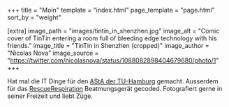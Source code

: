 +++
title = "Moin"
template = "index.html"
page_template = "page.html"
sort_by = "weight"

[extra]
image_path = "images/tintin_in_shenzhen.jpg"
image_alt = "Comic cover of TinTin entering a room full of bleeding edge technology with his friends."
image_title = "TinTin in Shenzhen (cropped)"
image_author = "Nicolas Nova"
image_source = "https://twitter.com/nicolasnova/status/1088082898404679680/photo/1"
+++

Hat mal die IT Dinge für den [AStA der TU-Hamburg](https://www.asta.tuhh.de) gemacht. Ausserdem für das [RescueRespiration](https://rescue-respiration.org) Beatmungsgerät gecoded. Fotografiert gerne in seiner Freizeit und liebt Züge.

